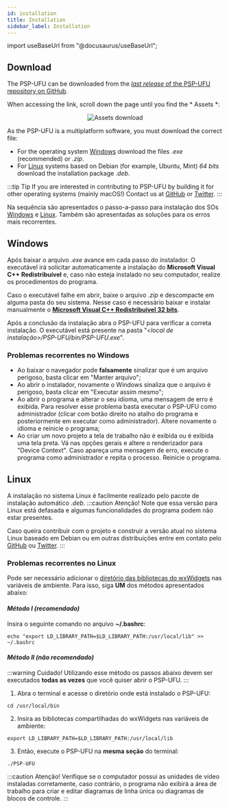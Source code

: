 ```yaml
---
id: installation
title: Installation
sidebar_label: Installation
---
```

import useBaseUrl from "@docusaurus/useBaseUrl";

## Download

The PSP-UFU can be downloaded from the [*last release* of the PSP-UFU repository on GitHub](https://github.com/Thales1330/PSP/releases/latest).

When accessing the link, scroll down the page until you find the * Assets *:

<div><center><img src={useBaseUrl("images/download.png")} alt="Assets download" title="Informações da Figura" /></center></div>

As the PSP-UFU is a multiplatform software, you must download the correct file:
- For the operating system [Windows](installation#windows) download the files *.exe* (recommended) or *.zip*.
- For [Linux](installation#linux) systems based on Debian (for example, Ubuntu, Mint) *64 bits* download the installation package *.deb*.

:::tip Tip
If you are interested in contributing to PSP-UFU by building it for other operating systems (mainly macOS!) Contact us at [GitHub](https://github.com/Thales1330/PSP/issues) or [Twitter](https://twitter.com/PspUfu).
:::

Na sequência são apresentados o passo-a-passo para instalação dos SOs [Windows](installation#windows) e [Linux](installation#linux). Também são apresentadas as soluções para os erros mais recorrentes.

## Windows
Após baixar o arquivo *.exe* avance em cada passo do instalador. O executável irá solicitar automaticamente a instalação do **Microsoft Visual C++ Redistribuível** e, caso não esteja instalado no seu computador, realize os procedimentos do programa.

Caso o executável falhe em abrir, baixe o arquivo *.zip* e descompacte em alguma pasta do seu sistema. Nesse caso é necessário baixar e instalar manualmente o [**Microsoft Visual C++ Redistribuível 32 bits**](https://aka.ms/vs/16/release/vc_redist.x86.exe).

Após a conclusão da instalação abra o PSP-UFU para verificar a correta instalação. O executável está presente na pasta "*<local de instalação>/PSP-UFU/bin/PSP-UFU.exe*".

### Problemas recorrentes no Windows
- Ao baixar o navegador pode **falsamente** sinalizar que é um arquivo perigoso, basta clicar em "Manter arquivo";
- Ao abrir o instalador, novamente o Windows sinaliza que o arquivo é perigoso, basta clicar em "Executar assim mesmo";
- Ao abrir o programa e alterar o seu idioma, uma mensagem de erro é exibida. Para resolver esse problema basta executar o PSP-UFU como administrador (clicar com botão direito no atalho do programa e posteriormente em executar como administrador). Altere novamente o idioma e reinicie o programa;
- Ao criar um novo projeto a tela de trabalho não é exibida ou é exibida uma tela preta. Vá nas opções gerais e altere o renderizador para "Device Context". Caso apareça uma mensagem de erro, execute o programa como administrador e repita o processo. Reinicie o programa.


## Linux
A instalação no sistema Linux é facilmente realizado pelo pacote de instalação automático *.deb*.
:::caution Atenção!
Note que essa versão para Linux está defasada e algumas funcionalidades do programa podem não estar presentes.

Caso queira contribuir com o projeto e construir a versão atual no sistema Linux baseado em Debian ou em outras distribuições entre em contato pelo [GitHub](https://github.com/Thales1330/PSP/issues) ou [Twitter](https://twitter.com/PspUfu).
:::

### Problemas recorrentes no Linux
Pode ser necessário adicionar o [diretório das bibliotecas do wxWidgets](https://wiki.wxwidgets.org/Compiling_and_getting_started#Running_wxWidgets_projects) nas variáveis de ambiente.
Para isso, siga **UM** dos métodos apresentados abaixo:

#### *Método I (recomendado)*
Insira o seguinte comando no arquivo **~/.bashrc**:
```shell
echo "export LD_LIBRARY_PATH=$LD_LIBRARY_PATH:/usr/local/lib" >> ~/.bashrc
```

#### *Método II (não recomendado)*
:::warning Cuidado!
Utilizando esse método os passos abaixo devem ser executados **todas as vezes** que você quiser abrir o PSP-UFU.
:::
1. Abra o terminal e acesse o diretório onde está instalado o PSP-UFU:
```shell
cd /usr/local/bin
```
2. Insira as bibliotecas compartilhadas do wxWidgets nas variáveis de ambiente:
```shell
export LD_LIBRARY_PATH=$LD_LIBRARY_PATH:/usr/local/lib
```
3. Então, execute o PSP-UFU na **mesma seção** do terminal:
```shell
./PSP-UFU
```

:::caution Atenção!
Verifique se o computador possui as unidades de vídeo instaladas corretamente, caso contrário, o programa não exibirá a área de trabalho para criar e editar diagramas de linha única ou diagramas de blocos de controle.
:::
